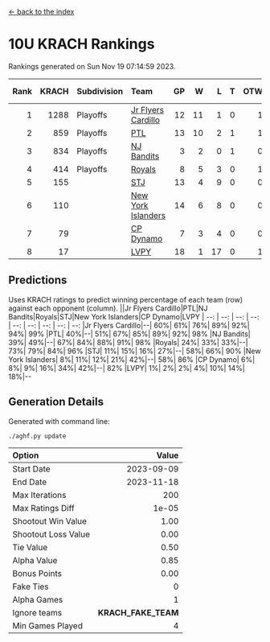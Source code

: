 [<- back to the index](readme.md)
# 10U KRACH Rankings
Rankings generated on Sun Nov 19 07:14:59 2023.

Rank|KRACH|Subdivision|Team|GP|W|L|T|OTW|OTL|SoS|Exp Wins|Win Diff
---:|---:|:---|:---|---:|---:|---:|---:|---:|---:|---:|---:|---:
1|1288|Playoffs|[Jr Flyers Cardillo](https://gamesheetstats.com/seasons/3663/teams/140794/schedule)|12|11|1|0|1|0|136|11.9|0.0
2|859|Playoffs|[PTL](https://gamesheetstats.com/seasons/3663/teams/140791/schedule)|13|10|2|1|1|1|522|11.3|-0.0
3|834|Playoffs|[NJ Bandits](https://gamesheetstats.com/seasons/3663/teams/140807/schedule)|3|2|0|1|0|0|247|3.3|-0.0
4|414|Playoffs|[Royals](https://gamesheetstats.com/seasons/3663/teams/140796/schedule)|8|5|3|0|1|0|437|5.9|0.0
5|155||[STJ](https://gamesheetstats.com/seasons/3663/teams/140792/schedule)|13|4|9|0|0|1|685|4.9|0.0
6|110||[New York Islanders](https://gamesheetstats.com/seasons/3663/teams/140793/schedule)|14|6|8|0|0|1|427|6.9|0.0
7|79||[CP Dynamo](https://gamesheetstats.com/seasons/3663/teams/140795/schedule)|7|3|4|0|0|1|293|3.9|0.0
8|17||[LVPY](https://gamesheetstats.com/seasons/3663/teams/140790/schedule)|18|1|17|0|1|0|524|1.9|0.0

## Predictions
Uses KRACH ratings to predict winning percentage of each team (row) against each opponent (column).
||Jr Flyers Cardillo|PTL|NJ Bandits|Royals|STJ|New York Islanders|CP Dynamo|LVPY
| --: | --: | --: | --: | --: | --: | --: | --: | --: 
|Jr Flyers Cardillo|--| 60%| 61%| 76%| 89%| 92%| 94%| 99%
|PTL| 40%|--| 51%| 67%| 85%| 89%| 92%| 98%
|NJ Bandits| 39%| 49%|--| 67%| 84%| 88%| 91%| 98%
|Royals| 24%| 33%| 33%|--| 73%| 79%| 84%| 96%
|STJ| 11%| 15%| 16%| 27%|--| 58%| 66%| 90%
|New York Islanders|  8%| 11%| 12%| 21%| 42%|--| 58%| 86%
|CP Dynamo|  6%|  8%|  9%| 16%| 34%| 42%|--| 82%
|LVPY|  1%|  2%|  2%|  4%| 10%| 14%| 18%|--

## Generation Details

Generated with command line:
```
./aghf.py update
```

| Option | Value |
| :----- | ----: |
| Start Date | 2023-09-09 |
| End Date | 2023-11-18 |
| Max Iterations | 200 |
| Max Ratings Diff | 1e-05 |
| Shootout Win Value | 1.00 |
| Shootout Loss Value | 0.00 |
| Tie Value | 0.50 |
| Alpha Value | 0.85 |
| Bonus Points | 0.00 |
| Fake Ties | 0 |
| Alpha Games | 1 |
| Ignore teams | __KRACH_FAKE_TEAM__ |
| Min Games Played | 4 |

